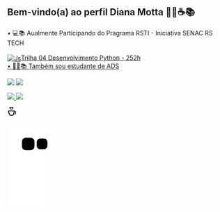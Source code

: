 ## Bem-vindo(a) ao perfil Diana Motta 👩‍🎓☕📚

<div>
    • 💻📚 Aualmente Participando do Pragrama RSTI - Iniciativa SENAC RS TECH
<div style="display: inline_block"><br>
  <a href="https://www.senacrs.com.br/hotsite/programarsti/index.php" target="_blank"><img align="center" alt="Js" height="30" width="40" src="https://cdn.jsdelivr.net/gh/devicons/devicon/icons/python/python-original.svg">Trilha 04 Desenvolvimento Python - 252h</div>

<div>• 👩‍🎓📚 Também sou estudante de ADS</div>
     
<div><p><a href="https://instagram.com/dihmotta_" target="_blank"><img src="https://img.shields.io/badge/-Instagram-%23E4405F?style=for-the-badge&logo=instagram&logoColor=white" target="_blank"></a>
<a href="https://www.linkedin.com/in/diana-motta/" target="_blank"><img src="https://img.shields.io/badge/-LinkedIn-%230077B5?style=for-the-badge&logo=linkedin&logoColor=white" target="_blank"></a></p></div>

<div><a href="https://github.com/DIANAMOTTA">
<img height="150em" src="https://github-readme-stats.vercel.app/api?username=DIANAMOTTA&show_icons=true&theme=tokyonight&include_all_commits=true&count_private=true"/>
<img height="150em" src="https://github-readme-stats.vercel.app/api/top-langs/?username=DIANAMOTTA&layout=compact&langs_count=6&theme=tokyonight"/></div>

<svg xmlns="http://www.w3.org/2000/svg" width="20" height="20" viewBox="0 0 20 20"><path d="M14.911 10c-.308 3.325-1.397 5.712-2.948 8h-4.926c-1.373-2.009-2.613-4.372-2.948-8h10.822zm2.089-2h-15c0 5.716 1.826 8.996 4 12h7c2.12-2.911 4-6.333 4-12zm1.119 2c-.057.701-.141 1.367-.252 2h1.549c-.449 1.29-1.5 2.478-2.299 2.914-.358 1.038-.787 1.981-1.26 2.852 3.275-1.143 5.847-4.509 6.143-7.766h-3.881zm-1.119 12h-15v2h15v-2zm-3.06-19.614c-.416 1.702-3.07 2.477-3.983 4.614-.088-1.846 1.107-3.031 1.75-3.93 1.045-1.465-.537-2.267-1.633-1.171-.188.187-.38.435-.573.756-.193-.322-.386-.57-.573-.757-1.089-1.09-2.664-.294-1.658 1.137.635.903 1.863 2.095 1.775 3.965-.914-2.137-3.567-2.912-3.984-4.614-.355-1.445.928-2.386 2.29-2.386.793 0 1.613.32 2.15 1.045.537-.725 1.357-1.045 2.15-1.045 1.362 0 2.644.941 2.289 2.386z"/></svg>
     
![Snake animation](https://github.com/DIANAMOTTA/DIANAMOTTA/blob/output/github-contribution-grid-snake.svg)


